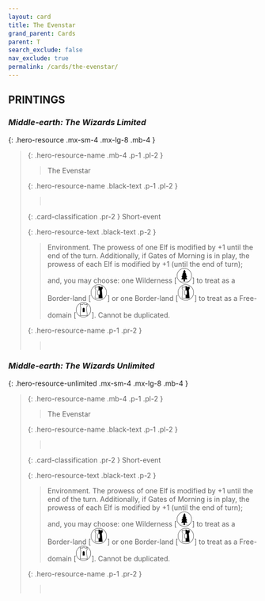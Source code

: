 ```yaml
---
layout: card
title: The Evenstar
grand_parent: Cards
parent: T
search_exclude: false
nav_exclude: true
permalink: /cards/the-evenstar/
---
```


## PRINTINGS


### _Middle-earth: The Wizards Limited_

{: .hero-resource .mx-sm-4 .mx-lg-8 .mb-4 }
> {: .hero-resource-name .mb-4 .p-1 .pl-2 }
> > <div class="card-mp"></div>
> > <div class="card-name">The Evenstar</div>
>
> {: .hero-resource-name .black-text .p-1 .pl-2 }
> > &nbsp;
>
> {: .card-classification .pr-2 }
> Short-event
>
> {: .hero-resource-text .black-text .p-2 }
> > Environment. The prowess of one Elf is modified by +1 until the end of the turn. Additionally, if Gates of Morning is in play, the prowess of each Elf is modified by +1 (until the end of turn); and, you may choose: one Wilderness \[![](/assets/images/wilderness.svg)] to treat as a Border-land \[![](/assets/images/border-land.svg)] or one Border-land \[![](/assets/images/border-land.svg)] to treat as a Free-domain \[![](/assets/images/free-domain.svg)]. Cannot be duplicated. 
> 
> {: .hero-resource-name .p-1 .pr-2 }
> > <div class="card-shield"></div>
> > <div class="card-corruption">&nbsp;</div>

### _Middle-earth: The Wizards Unlimited_

{: .hero-resource-unlimited .mx-sm-4 .mx-lg-8 .mb-4 }
> {: .hero-resource-name .mb-4 .p-1 .pl-2 }
> > <div class="card-mp"></div>
> > <div class="card-name">The Evenstar</div>
>
> {: .hero-resource-name .black-text .p-1 .pl-2 }
> > &nbsp;
>
> {: .card-classification .pr-2 }
> Short-event
>
> {: .hero-resource-text .black-text .p-2 }
> > Environment. The prowess of one Elf is modified by +1 until the end of the turn. Additionally, if Gates of Morning is in play, the prowess of each Elf is modified by +1 (until the end of turn); and, you may choose: one Wilderness \[![](/assets/images/wilderness.svg)] to treat as a Border-land \[![](/assets/images/border-land.svg)] or one Border-land \[![](/assets/images/border-land.svg)] to treat as a Free-domain \[![](/assets/images/free-domain.svg)]. Cannot be duplicated. 
> 
> {: .hero-resource-name .p-1 .pr-2 }
> > <div class="card-shield"></div>
> > <div class="card-corruption">&nbsp;</div>
